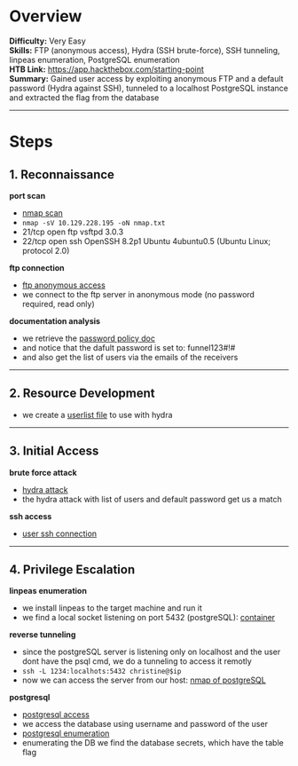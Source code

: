 # Overview
**Difficulty:** Very Easy  
**Skills:** FTP (anonymous access), Hydra (SSH brute-force), SSH tunneling, linpeas enumeration, PostgreSQL enumeration  
**HTB Link:** https://app.hackthebox.com/starting-point  
**Summary:** Gained user access by exploiting anonymous FTP and a default password (Hydra against SSH), tunneled to a localhost PostgreSQL instance and extracted the flag from the database    

---

# Steps

## 1. Reconnaissance
**port scan**
- [nmap scan](./evidences/nmap.txt)  
- `nmap -sV 10.129.228.195 -oN nmap.txt`  
- 21/tcp open  ftp     vsftpd 3.0.3
- 22/tcp open  ssh     OpenSSH 8.2p1 Ubuntu 4ubuntu0.5 (Ubuntu Linux; protocol 2.0)

**ftp connection**
- [ftp anonymous access](./evidences/ftp_access.png)
- we connect to the ftp server in anonymous mode (no password required, read only)

**documentation analysis**
- we retrieve the [password policy doc](./evidences/password_policy.pdf)
- and notice that the dafult password is set to: funnel123#!#
- and also get the list of users via the emails of the receivers

---

## 2. Resource Development
- we create a [userlist file](./evidences/users.txt) to use with hydra

---

## 3. Initial Access
**brute force attack**
- [hydra attack](./evidences/hydra_attack.png)
- the hydra attack with list of users and default password get us a match

**ssh access**
- [user ssh connection](./evidences/user_ssh_access.png)

---

## 4. Privilege Escalation
**linpeas enumeration**
- we install linpeas to the target machine and run it
- we find a local socket listening on port 5432 (postgreSQL): [container](./evidences/linpeas.png)

**reverse tunneling**
- since the postgreSQL server is listening only on localhost and the user dont have the psql cmd, we do a tunneling to access it remotly
- `ssh -L 1234:localhots:5432 christine@$ip`
- now we can access the server from our host: [nmap of postgreSQL](./evidences/postgresql_nmap.png)

**postgresql**
- [postgresql access](./evidences/postgresql_access.png)
- we access the database using username and password of the user
- [postgresql enumeration](./evidences/postgresql_enumeration.png)
- enumerating the DB we find the database secrets, which have the table flag
